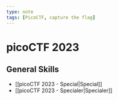 ```yaml
---
type: note
tags: [PicoCTF, capture the flag]
---
```


# picoCTF 2023
## General Skills
- [[picoCTF 2023 - Special|Special]]
- [[picoCTF 2023 - Specialer|Specialer]]
